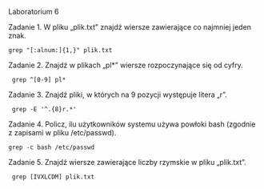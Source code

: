 Laboratorium 6

Zadanie 1. W pliku „plik.txt” znajdź wiersze zawierające co najmniej jeden znak.

```
grep "[:alnum:]{1,}" plik.txt
```


Zadanie 2. Znajdź w plikach „pl*” wiersze rozpoczynające się od cyfry.

```
 grep ^[0-9] pl*
```

Zadanie 3. Znajdź pliki, w których na 9 pozycji występuje litera „r”.

```
 grep -E '^.{8}r.*'
```

Zadanie 4. Policz, ilu użytkowników systemu używa powłoki bash (zgodnie z zapisami w pliku /etc/passwd).

 ```
 grep -c bash /etc/passwd
```

Zadanie 5. Znajdź wiersze zawierające liczby rzymskie w pliku „plik.txt”.

```
 grep [IVXLCDM] plik.txt
```


